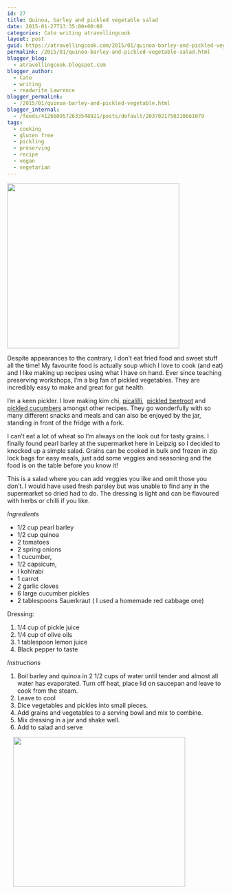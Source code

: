 ```yaml
---
id: 27
title: Quinoa, barley and pickled vegetable salad
date: 2015-01-27T13:35:00+00:00
categories: Cate writing atravellingcook
layout: post
guid: https://atravellingcook.com/2015/01/quinoa-barley-and-pickled-vegetable-salad.html
permalink: /2015/01/quinoa-barley-and-pickled-vegetable-salad.html
blogger_blog:
  - atravellingcook.blogspot.com
blogger_author:
  - Cate
  - writing
  - readwrite Lawrence
blogger_permalink:
  - /2015/01/quinoa-barley-and-pickled-vegetable.html
blogger_internal:
  - /feeds/4126609572633548921/posts/default/2037021750210661079
tags:
  - cooking
  - gluten free
  - pickling
  - preserving
  - recipe
  - vegan
  - vegetarian
---
```


  <a  href="https://3.bp.blogspot.com/-CIZ9ZlpD_uM/VMeG_LUxbUI/AAAAAAAAKjM/F80jLMhd9qs/s1600/_DSC0714.JPG"><img src="https://3.bp.blogspot.com/-CIZ9ZlpD_uM/VMeG_LUxbUI/AAAAAAAAKjM/F80jLMhd9qs/s1600/_DSC0714.JPG" alt="" width="400" height="383" border="0" /></a>





Despite appearances to the contrary, I don&#8217;t eat fried food and sweet stuff all the time! My favourite food is actually soup which I love to cook (and eat) and I like making up recipes using what I have on hand. Ever since teaching preserving workshops, I&#8217;m a big fan of pickled vegetables. They are incredibly easy to make and great for gut health.



I&#8217;m a keen pickler. I love making kim chi, [picalilli](https://atravellingcook.com/2015/01/picalilli.html),  [pickled beetroot](https://atravellingcook.com/2014/08/pickled-beetroots-and-beetroot-bread.html) and [pickled cucumbers](https://atravellingcook.com/2014/09/spicy-pickled-cucumbers.html) amongst other recipes. They go wonderfully with so many different snacks and meals and can also be enjoyed by the jar, standing in front of the fridge with a fork.

I can&#8217;t eat a lot of wheat so I&#8217;m always on the look out for tasty grains. I finally found pearl barley at the supermarket here in Leipzig so I decided to knocked up a simple salad. Grains can be cooked in bulk and frozen in zip lock bags for easy meals, just add some veggies and seasoning and the food is on the table before you know it!

This is a salad where you can add veggies you like and omit those you don&#8217;t. I would have used fresh parsley but was unable to find any in the supermarket so dried had to do. The dressing is light and can be flavoured with herbs or chilli if you like.

_Ingredients_

  * 1/2 cup pearl barley
  * 1/2 cup quinoa
  * 2 tomatoes
  * 2 spring onions
  * 1 cucumber,
  * 1/2 capsicum,
  * I kohlrabi
  * 1 carrot
  * 2 garlic cloves
  * 6 large cucumber pickles
  * 2 tablespoons Sauerkraut ( I used a homemade red cabbage one)


  Dressing: 
  
  <ol>
    <li>
      1/4 cup of pickle juice
    </li>
    <li>
      1/4 cup of olive oils
    </li>
    <li>
      1 tablespoon lemon juice
    </li>
    <li>
      Black pepper to taste
    </li>
  </ol>


_Instructions_

  1. Boil barley and quinoa in 2 1/2 cups of water until tender and almost all water has evaporated. Turn off heat, place lid on saucepan and leave to cook from the steam.
  2. Leave to cool
  3. Dice vegetables and pickles into small pieces.
  4. Add grains and vegetables to a serving bowl and mix to combine.
  5. Mix dressing in a jar and shake well.
  6. Add to salad and serve

<a style="margin-left: 1em; margin-right: 1em; text-align: center;" href="https://3.bp.blogspot.com/-w2T4pmO0hRg/VMeDtOSMCVI/AAAAAAAAKjA/iNGhyzWWSg0/s1600/_DSC0723.JPG"><img src="https://3.bp.blogspot.com/-w2T4pmO0hRg/VMeDtOSMCVI/AAAAAAAAKjA/iNGhyzWWSg0/s1600/_DSC0723.JPG" alt="" width="400" height="348" border="0" /></a>